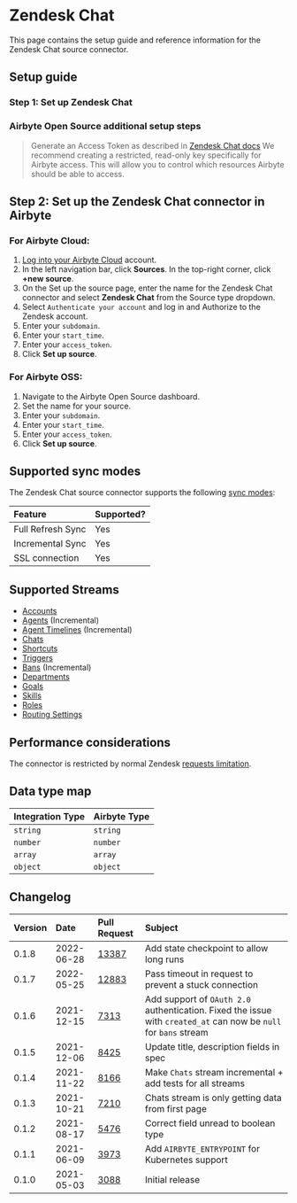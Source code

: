 # Zendesk Chat

This page contains the setup guide and reference information for the Zendesk Chat source connector.

## Setup guide
### Step 1: Set up Zendesk Chat
  ### Airbyte Open Source additional setup steps
  >Generate an Access Token as described in [Zendesk Chat docs](https://developer.zendesk.com/rest_api/docs/chat/auth)
  We recommend creating a restricted, read-only key specifically for Airbyte access. This will allow you to control which resources Airbyte should be able to access.


## Step 2: Set up the Zendesk Chat connector in Airbyte

### For Airbyte Cloud:

1. [Log into your Airbyte Cloud](https://cloud.airbyte.io/workspaces) account.
2. In the left navigation bar, click **Sources**. In the top-right corner, click **+new source**.
3. On the Set up the source page, enter the name for the Zendesk Chat connector and select **Zendesk Chat** from the Source type dropdown. 
4. Select `Authenticate your account` and log in and Authorize to the Zendesk account.
5. Enter your `subdomain`.
6. Enter your `start_time`. 
7. Enter your `access_token`. 
8. Click **Set up source**.

### For Airbyte OSS:

1. Navigate to the Airbyte Open Source dashboard.
2. Set the name for your source. 
3. Enter your `subdomain`.
4. Enter your `start_time`. 
5. Enter your `access_token`. 
6. Click **Set up source**.

## Supported sync modes

The Zendesk Chat source connector supports the following [sync modes](https://docs.airbyte.com/cloud/core-concepts#connection-sync-modes):

| Feature           | Supported? |
| :---------------- | :--------- |
| Full Refresh Sync | Yes        |
| Incremental Sync  | Yes        |
| SSL connection    | Yes        |

## Supported Streams

* [Accounts](https://developer.zendesk.com/rest_api/docs/chat/accounts#show-account)
* [Agents](https://developer.zendesk.com/rest_api/docs/chat/agents#list-agents) \(Incremental\)
* [Agent Timelines](https://developer.zendesk.com/rest_api/docs/chat/incremental_export#incremental-agent-timeline-export) \(Incremental\)
* [Chats](https://developer.zendesk.com/rest_api/docs/chat/chats#list-chats)
* [Shortcuts](https://developer.zendesk.com/rest_api/docs/chat/shortcuts#list-shortcuts)
* [Triggers](https://developer.zendesk.com/rest_api/docs/chat/triggers#list-triggers)
* [Bans](https://developer.zendesk.com/rest_api/docs/chat/bans#list-bans) \(Incremental\)
* [Departments](https://developer.zendesk.com/rest_api/docs/chat/departments#list-departments)
* [Goals](https://developer.zendesk.com/rest_api/docs/chat/goals#list-goals)
* [Skills](https://developer.zendesk.com/rest_api/docs/chat/skills#list-skills)
* [Roles](https://developer.zendesk.com/rest_api/docs/chat/roles#list-roles)
* [Routing Settings](https://developer.zendesk.com/rest_api/docs/chat/routing_settings#show-account-routing-settings)

## Performance considerations

The connector is restricted by normal Zendesk [requests limitation](https://developer.zendesk.com/rest_api/docs/voice-api/introduction#rate-limits).

## Data type map

| Integration Type | Airbyte Type |
| :--------------- | :----------- |
| `string`         | `string`     |
| `number`         | `number`     |
| `array`          | `array`      |
| `object`         | `object`     |

## Changelog

| Version | Date       | Pull Request                                             | Subject                                                                                                          |
| :------ | :--------- | :------------------------------------------------------- | :--------------------------------------------------------------------------------------------------------------- |
| 0.1.8   | 2022-06-28 | [13387](https://github.com/airbytehq/airbyte/pull/13387) | Add state checkpoint to allow long runs                                                                          |
| 0.1.7   | 2022-05-25 | [12883](https://github.com/airbytehq/airbyte/pull/12883) | Pass timeout in request to prevent a stuck connection                                                            |
| 0.1.6   | 2021-12-15 | [7313](https://github.com/airbytehq/airbyte/pull/7313)   | Add support of `OAuth 2.0` authentication. Fixed the issue with `created_at` can now be `null` for `bans` stream |
| 0.1.5   | 2021-12-06 | [8425](https://github.com/airbytehq/airbyte/pull/8425)   | Update title, description fields in spec                                                                         |
| 0.1.4   | 2021-11-22 | [8166](https://github.com/airbytehq/airbyte/pull/8166)   | Make `Chats` stream incremental + add tests for all streams                                                      |
| 0.1.3   | 2021-10-21 | [7210](https://github.com/airbytehq/airbyte/pull/7210)   | Chats stream is only getting data from first page                                                                |
| 0.1.2   | 2021-08-17 | [5476](https://github.com/airbytehq/airbyte/pull/5476)   | Correct field unread to boolean type                                                                             |
| 0.1.1   | 2021-06-09 | [3973](https://github.com/airbytehq/airbyte/pull/3973)   | Add `AIRBYTE_ENTRYPOINT` for Kubernetes support                                                                  |
| 0.1.0   | 2021-05-03 | [3088](https://github.com/airbytehq/airbyte/pull/3088)   | Initial release                                                                                                  |
